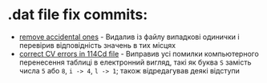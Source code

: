 # .dat file fix commits:
- [remove accidental ones](https://github.com/orsenkucher/talys-empire/commit/030870549beeb6cd33c3f7ec93b2f61f20bd1837) -
Видалив із файлу випадкові одинички і перевірив відповідність значень в тих місцях
- [correct CV errors in 114Cd file](https://github.com/orsenkucher/talys-empire/commit/7930033a208795cbd70f711ab44cac9c87cb724d) -
Виправив усі помилки компьютерного перенесення таблиці в електронний вигляд, такі як буква `S` замість числа `5` або `8`, `i -> 4`, `l -> 1`;
також відредагував деякі відступи 
